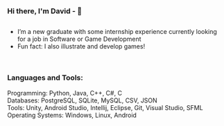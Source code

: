 ### Hi there, I'm David - 👋

## 

- I’m a new graduate with some internship experience currently looking for a job in Software or Game Development
- Fun fact: I also illustrate and develop games!

<br />

### Languages and Tools:

Programming: Python, Java, C++, C#, C
<br />
Databases: PostgreSQL, SQLite, MySQL, CSV, JSON
<br />
Tools: Unity, Android Studio, Intellij, Eclipse,  Git, Visual Studio, SFML
<br />
Operating Systems: Windows, Linux, Android
